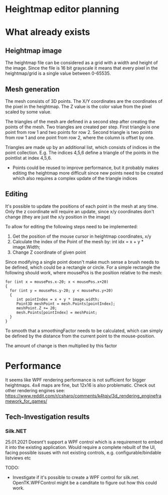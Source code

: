 # Heightmap editor planning

# What already exists
## Heightmap image
The heightmap file can be considered as a grid with a width and height of the image. Since the file is 16 bit grayscale it means that every pixel in the heightmap/grid is a single
value between 0-65535.

## Mesh generation
The mesh consists of 3D points. The X/Y coordinates are the coordinates of the pixel in the heightmap. The Z value is the color value from the pixel scaled by some value.

The triangles of the mesh are defined in a second step after creating the points of the mesh. Two triangles are created per step. First triangle is one point from row 1
and two points for row 2. Second triangle is two points from row 1 and one point from row 2, where the column is offset by one.

Triangles are made up by an additional list, which consists of indices in the point collection. E.g. The indices 4,5,6 define a triangle of the points in the pointlist at index 4,5,6.

* Points could be reused to improve performance, but it probably makes editing the heightmap more difficult since new points need to be created which also requires a complex update of
the triangle indices

## Editing
It's possible to update the positions of each point in the mesh at any time. Only the z coordinate will require an update, since x/y coordinates don't change (they are just the x/y position in the image)

To allow for editing the following steps need to be implemented:
1. Get the position of the mouse cursor in heightmap coordinates, x/y
2. Calculate the index of the Point of the mesh by: int idx = x + y * image.Width;
3. Change Z coordinate of given point


Since modifying a single point doesn't make much sense a brush needs to be defined, which could be a rectangle or circle.
For a simple rectangle the following should work, where mousePos is the position relative to the mesh:


    for (int x = mousePos.x-20; x < mousePos.x+20)
    { 
      for (int y = mousePos.y-20; y < mousePos.y+20)  
      {
         int pointIndex = x + y * image.width;
         Point3D meshPoint = mesh.Points[pointIndex];
         meshPoint.Z += 20;
         mesh.Points[pointIndex] = meshPoint;
      }
	}
  
To smooth that a smoothingFactor needs to be calculated, which can simply be defined by the distance from the current point to the mouse-position. 

The amount of change is then multiplied by this factor

# Performance
It seems like WPF rendering performance is not sufficient for bigger heightmaps. 4x4 maps are fine, but 12x16 is also problematic.
Check out other rendering engines see: https://www.reddit.com/r/csharp/comments/k4tqjy/3d_rendering_engineframework_for_games/

## Tech-Investigation results
### Silk.NET
25.01.2021 Doesnt't support a WPF control which is a requirement to embed it into the existing application. Would require a
complete rebuilt of the UI, facing possible issues with not existing controls, e.g. configurable/bindable listviews etc

TODO:
* Investigate if it's possible to create a WPF control for silk.net. OpenTK.WPFControl might be a canditate to figure out how this could work.
